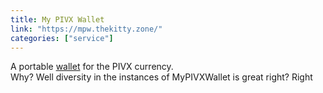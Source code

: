 ```yaml
---
title: My PIVX Wallet
link: "https://mpw.thekitty.zone/"
categories: ["service"] 
---
```


A portable [wallet](https://github.com/PIVX-Labs/MyPIVXWallet) for the PIVX currency.\
Why? Well diversity in the instances of MyPIVXWallet is great right? Right
